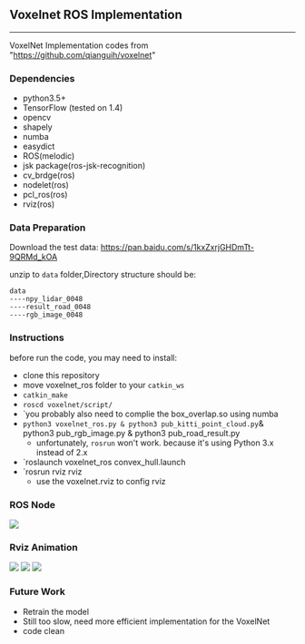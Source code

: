 ## Voxelnet ROS Implementation 
----
VoxelNet Implementation codes from "https://github.com/qianguih/voxelnet"

### Dependencies
* python3.5+
* TensorFlow (tested on 1.4)
* opencv
* shapely
* numba
* easydict
* ROS(melodic)
* jsk package(ros-jsk-recognition)
* cv_brdge(ros)
* nodelet(ros)
* pcl_ros(ros)
* rviz(ros)
  
### Data Preparation
Download the test data: https://pan.baidu.com/s/1kxZxrjGHDmTt-9QRMd_kOA

unzip to `data` folder,Directory structure should be:

```
data
----npy_lidar_0048
----result_road_0048
----rgb_image_0048
```
### Instructions
before run the code, you may need to install:


- clone this repository
- move voxelnet_ros folder to your `catkin_ws`
- `catkin_make`
- `roscd voxelnet/script/`
- `you probably also need to complie the box_overlap.so using numba
- `python3 voxelnet_ros.py & python3 pub_kitti_point_cloud.py`& python3 pub_rgb_image.py & python3 pub_road_result.py 
  - unfortunately, `rosrun` won't work. because it's using Python 3.x instead of 2.x
- `roslaunch voxelnet_ros convex_hull.launch
- `rosrun rviz rviz 
  - use the voxelnet.rviz to config rviz

### ROS Node 

<img src="./pictures/8.png" />

### Rviz Animation
<img src="./pictures/1.png" />
<img src="./pictures/2.png" />
<img src="./pictures/3.png" />



### Future Work
- Retrain the model
- Still too slow, need more efficient implementation for the VoxelNet
- code clean
